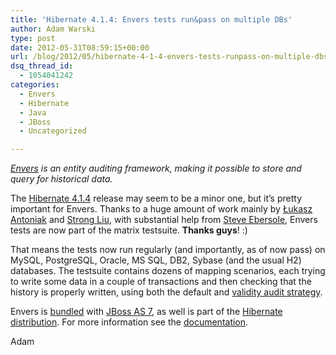 ```yaml
---
title: 'Hibernate 4.1.4: Envers tests run&pass on multiple DBs'
author: Adam Warski
type: post
date: 2012-05-31T08:59:15+00:00
url: /blog/2012/05/hibernate-4-1-4-envers-tests-runpass-on-multiple-dbs/
dsq_thread_id:
  - 1054041242
categories:
  - Envers
  - Hibernate
  - Java
  - JBoss
  - Uncategorized

---
```

_[Envers][1] is an entity auditing framework, making it possible to store and query for historical data._

The [Hibernate 4.1.4][2] release may seem to be a minor one, but it&#8217;s pretty important for Envers. Thanks to a huge amount of work mainly by [Łukasz Antoniak][3] and [Strong Liu][4], with substantial help from [Steve Ebersole][5], Envers tests are now part of the matrix testsuite. **Thanks guys**! :)

That means the tests now run regularly (and importantly, as of now pass) on MySQL, PostgreSQL, Oracle, MS SQL, DB2, Sybase (and the usual H2) databases. The testsuite contains dozens of mapping scenarios, each trying to write some data in a couple of transactions and then checking that the history is properly written, using both the default and [validity audit strategy][6].

Envers is [bundled][7] with [JBoss AS 7][8], as well is part of the [Hibernate distribution][9]. For more information see the [documentation][1].

Adam

 [1]: http://docs.jboss.org/hibernate/orm/4.1/devguide/en-US/html/ch15.html
 [2]: http://in.relation.to/Bloggers/HibernateORM414Release
 [3]: http://lukaszantoniak.wordpress.com/
 [4]: http://relation.to/Bloggers/StrongLiu
 [5]: http://relation.to/Bloggers/Steve
 [6]: http://docs.jboss.org/hibernate/orm/4.1/devguide/en-US/html/ch15.html#d5e4085
 [7]: http://www.warski.org/blog/2011/09/envers-bundled-with-jboss-as-7-0-2/
 [8]: http://www.jboss.org/jbossas
 [9]: http://hibernate.org/downloads
